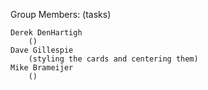 Group Members:
    (tasks)

    Derek DenHartigh
        ()
    Dave Gillespie
        (styling the cards and centering them)
    Mike Brameijer
        ()